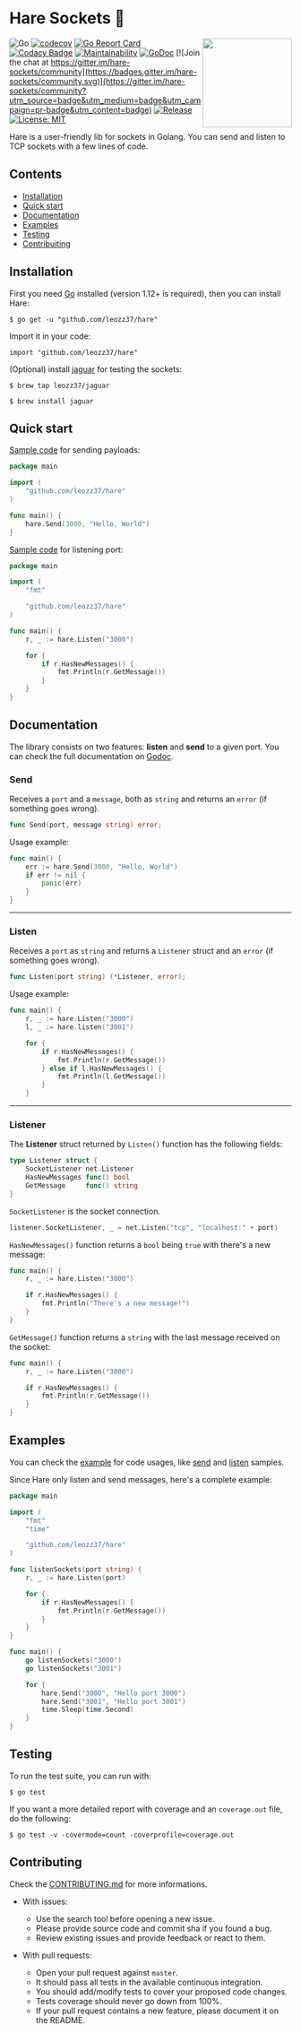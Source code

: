 # Hare Sockets 🐇

<img align="right" width="159px" src="./resources/images/small-icon.png">

![Go](https://github.com/leozz37/hare/workflows/Go/badge.svg)
[![codecov](https://codecov.io/gh/leozz37/hare/branch/main/graph/badge.svg?token=QC44PEpHRi)](https://codecov.io/gh/leozz37/hare)
[![Go Report Card](https://goreportcard.com/badge/github.com/leozz37/hare)](https://goreportcard.com/report/github.com/leozz37/hare)
[![Codacy Badge](https://api.codacy.com/project/badge/Grade/4a5488c02fd6481d826512536181a1eb)](https://app.codacy.com/gh/leozz37/hare?utm_source=github.com&utm_medium=referral&utm_content=leozz37/hare&utm_campaign=Badge_Grade)
[![Maintainability](https://api.codeclimate.com/v1/badges/97a96b7d488b201aab7c/maintainability)](https://codeclimate.com/github/leozz37/hare/maintainability)
[![GoDoc](https://pkg.go.dev/badge/github.com/leozz37/hare?status.svg)](https://pkg.go.dev/github.com/leozz37/hare?tab=doc)
[![Join the chat at https://gitter.im/hare-sockets/community](https://badges.gitter.im/hare-sockets/community.svg)](https://gitter.im/hare-sockets/community?utm_source=badge&utm_medium=badge&utm_campaign=pr-badge&utm_content=badge)
[![Release](https://img.shields.io/github/v/release/leozz37/hare)](https://github.com/leozz37/hare/releases)
[![License: MIT](https://img.shields.io/badge/License-MIT-yellow.svg)](https://opensource.org/licenses/MIT)

Hare is a user-friendly lib for sockets in Golang. You can send and listen to TCP sockets with a few lines of code.

## Contents

- [Installation](#installation)
- [Quick start](#quick-start)
- [Documentation](#documentation)
- [Examples](#examples)
- [Testing](#testing)
- [Contribuiting](#contributing)

## Installation

First you need [Go](https://golang.org/) installed (version 1.12+ is required), then you can install Hare:

```shell
$ go get -u "github.com/leozz37/hare"
```

Import it in your code:

```shell
import "github.com/leozz37/hare"
```

(Optional) install [jaguar](https://github.com/leozz37/jaguar) for testing the sockets:

```shell
$ brew tap leozz37/jaguar

$ brew install jaguar
```

## Quick start

[Sample code](./examples/send.go) for sending payloads:

```go
package main

import (
    "github.com/leozz37/hare"
)

func main() {
    hare.Send(3000, "Hello, World")
}
```

[Sample code](./examples/listen.go) for listening port:

```go
package main

import (
    "fmt"

    "github.com/leozz37/hare"
)

func main() {
    r, _ := hare.Listen("3000")

    for {
        if r.HasNewMessages() {
            fmt.Println(r.GetMessage())
        }
    }
}
```

## Documentation

The library consists on two features: **listen** and **send** to a given port. You can check the full documentation on [Godoc](https://pkg.go.dev/github.com/leozz37/hare#section-documentation).

### Send

Receives a `port` and a `message`, both as `string` and returns an `error` (if something goes wrong).

```go
func Send(port, message string) error;
```

Usage example:

```go
func main() {
    err := hare.Send(3000, "Hello, World")
    if err != nil {
        panic(err)
    }
}
```

---

### Listen

Receives a `port` as `string` and returns a `Listener` struct and an `error` (if something goes wrong).

```go
func Listen(port string) (*Listener, error);
```

Usage example:

```go
func main() {
    r, _ := hare.Listen("3000")
    l, _ := hare.listen("3001")

    for {
        if r.HasNewMessages() {
            fmt.Println(r.GetMessage())
        } else if l.HasNewMessages() {
            fmt.Println(l.GetMessage())
        }
    }
```

---

### Listener

The **Listener** struct returned by `Listen()` function has the following fields:

```go
type Listener struct {
    SocketListener net.Listener
    HasNewMessages func() bool
    GetMessage     func() string
}
```

`SocketListener` is the socket connection.

```go
listener.SocketListener, _ = net.Listen("tcp", "localhost:" + port)
```

`HasNewMessages()` function returns a `bool` being `true` with there's a new message:

```go
func main() {
    r, _ := hare.Listen("3000")

    if r.HasNewMessages() {
        fmt.Println("There's a new message!")
    }
}
```

`GetMessage()` function returns a `string` with the last message received on the socket:

```go
func main() {
    r, _ := hare.Listen("3000")

    if r.HasNewMessages() {
        fmt.Println(r.GetMessage())
    }
}
```

## Examples

You can check the [example](./examples) for code usages, like [send](./examples/send.go) and [listen](./examples/listen.go) samples.

Since Hare only listen and send messages, here's a complete example:

```go
package main

import (
    "fmt"
    "time"

    "github.com/leozz37/hare"
)

func listenSockets(port string) {
    r, _ := hare.Listen(port)

    for {
        if r.HasNewMessages() {
            fmt.Println(r.GetMessage())
        }
    }
}

func main() {
    go listenSockets("3000")
    go listenSockets("3001")

    for {
        hare.Send("3000", "Hello port 3000")
        hare.Send("3001", "Hello port 3001")
        time.Sleep(time.Second)
    }
}
```

## Testing

To run the test suite, you can run with:

```shell
$ go test
```

If you want a more detailed report with coverage and an `coverage.out` file, do the following:

```shell
$ go test -v -covermode=count -coverprofile=coverage.out
```

## Contributing

Check the [CONTRIBUTING.md](./CONTRIBUTING.md) for more informations.

- With issues:
  - Use the search tool before opening a new issue.
  - Please provide source code and commit sha if you found a bug.
  - Review existing issues and provide feedback or react to them.

- With pull requests:
  - Open your pull request against `master`.
  - It should pass all tests in the available continuous integration.
  - You should add/modify tests to cover your proposed code changes.
  - Tests coverage should never go down from 100%.
  - If your pull request contains a new feature, please document it on the README.
